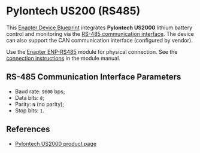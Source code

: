 # Pylontech US200 (RS485)

This [Enapter Device Blueprint](https://github.com/Enapter/marketplace#blue_book-enapter-device-blueprints) integrates **Pylontech US2000** lithium battery control and monitoring via the [RS-485 communication interface](https://developers.enapter.com/docs/reference/ucm/rs485). The device can also support the CAN communication interface (configured by vendor).

Use the [Enapter ENP-RS485](https://handbook.enapter.com/modules/ENP-RS485/ENP-RS485.html) module for physical connection. See the [connection instructions](https://handbook.enapter.com/modules/ENP-RS485/ENP-RS485.html#connection-examples) in the module manual.

## RS-485 Communication Interface Parameters

- Baud rate: `9600` bps;
- Data bits: `8`;
- Parity: `N` (no parity);
- Stop bits: `1`.

## References

- [Pylontech US2000 product page](http://en.pylontech.com.cn/pro_detail.aspx?id=114&cid=23)
